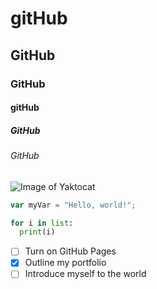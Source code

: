 # gitHub
## GitHub
### GitHub
#### gitHub
##### GitHub
###### GitHub

![Image of Yaktocat](https://octodex.github.com/images/yaktocat.png)

``` javascript
var myVar = "Hello, world!";
```
``` python
for i in list:
  print(i)
```
- [ ] Turn on GitHub Pages
- [x] Outline my portfolio
- [ ] Introduce myself to the world
